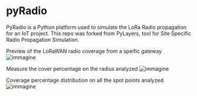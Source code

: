 # pyRadio
PyRadio is a Python platform used to simulate the LoRa Radio propagation for an IoT project. This repo was forked from PyLayers, tool for Site Specific Radio Propagation Simulation.

Preview of the LoRaWAN radio coverage from a speific gateway
![immagine](https://user-images.githubusercontent.com/75024892/179952259-c91f45bd-7a04-471f-9b00-09e540905ac0.png)

Measure the cover percentage on the radius analyzed
![immagine](https://user-images.githubusercontent.com/75024892/179952666-8ac560ef-07cd-490e-9dce-003c1b3db4e9.png)

Coverage percentage distribution on all the spot points analyzed
![immagine](https://user-images.githubusercontent.com/75024892/179953282-2a13fb3c-3108-484e-aca4-2dff7d3f0491.png)
